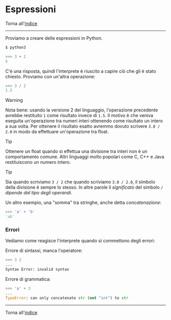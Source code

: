 # Espressioni

Torna all'[indice](../toc.md)

---

Proviamo a creare delle espressioni in Python.

```bash
$ python3
```

```py
>>> 3 + 2
5
```

C'è una risposta, quindi l'interprete è riuscito a capire ciò che gli è stato chiesto. Proviamo con un'altra operazione:

```py
>>> 3 / 2
1.5
```

> [!WARNING]
> Nota bene: usando la versione 2 del linguaggio, l'operazione precedente avrebbe restituito `1` come risultato invece di `1.5`. Il motivo è che veniva eseguita un'operazione tra numeri interi ottenendo come risultato un intero a sua volta. Per ottenere il risultato esatto avremmo dovuto scrivere `3.0 / 2.0` in modo da effettuare un'operazione tra float.

> [!TIP]
> Ottenere un float quando si effettua una divisione tra interi non è un comportamento comune. Altri linguaggi molto popolari come C, C++ e Java restituiscono un numero intero.

> [!TIP]
> Sia quando scriviamo `3 / 2` che quando scriviamo `3.0 / 2.0`, il simbolo della divisione è sempre lo stesso.
> In altre parole il _significato_ del simbolo `/` _dipende dal tipo degli operandi_.

Un altro esempio, una "somma" tra stringhe, anche detta _concatenazione_:

```py
>>> 'a' + 'b'
'ab'
```

### Errori

Vediamo come reagisce l'interprete quando si commettono degli errori:

Errore di sintassi, manca l'operatore:

```py
>>> 3 2
...
Syntax Error: invalid syntax
```

Errore di grammatica:

```py
>>> 'a' + 3
...
TypeError: can only concatenate str (not "int") to str
```

---

Torna all'[indice](../toc.md)
